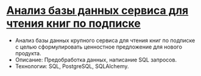 # [Анализ базы данных сервиса для чтения книг по подписке](https://github.com/Katetim88/Portfolio/blob/f122d5b6e9b741dcebdc0b70e7faac32e96780c7/Анализ%20базы%20данных%20сервиса%20для%20чтения%20книг%20по%20подписке/Анализ%20базы%20данных%20сервиса%20чтения%20книг%20по%20подписке.ipynb)
- Анализ базы данных крупного сервиса для чтения книг по подписке с целью сформулировать ценностное предложение для нового продукта.
- Описание: Предобработка данных, написание SQL запросов.
- Технологии: SQL, PostgreSQL, SQLAlchemy.

